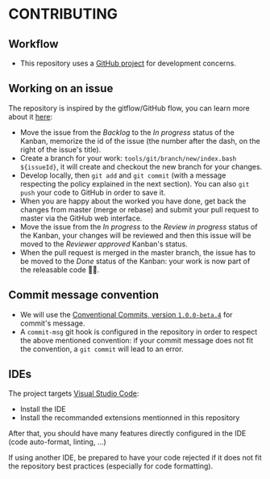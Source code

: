 # CONTRIBUTING

## Workflow

- This repository uses a [GitHub project](https://github.com/GDGToulouse/devfest-embedded-devices-monorepo/projects/1) for development concerns.

## Working on an issue

The repository is inspired by the gitflow/GitHub flow, you can learn more about it [here](https://nvie.com/posts/a-successful-git-branching-model/):

- Move the issue from the _Backlog_ to the _In progress_ status of the Kanban, memorize the id of the issue (the number after the dash, on the right of the issue's title).
- Create a branch for your work: `tools/git/branch/new/index.bash ${issueId}`, it will create and checkout the new branch for your changes.
- Develop locally, then `git add` and `git commit` (with a message respecting the policy explained in the next section). You can also `git push` your code to GitHub in order to save it.
- When you are happy about the worked you have done, get back the changes from master (merge or rebase) and submit your pull request to master via the GitHub web interface.
- Move the issue from the _In progress_ to the _Review in progress_ status of the Kanban, your changes will be reviewed and then this issue will be moved to the _Reviewer approved_ Kanban's status.
- When the pull request is merged in the master branch, the issue has to be moved to the _Done_ status of the Kanban: your work is now part of the releasable code 👏🎉.

## Commit message convention

- We will use the [Conventional Commits, version `1.0.0-beta.4`](https://www.conventionalcommits.org/en/v1.0.0-beta.4/) for commit's message.
- A `commit-msg` git hook is configured in the repository in order to respect the above mentioned convention: if your commit message does not fit the convention, a `git commit` will lead to an error.

## IDEs

The project targets [Visual Studio Code](https://code.visualstudio.com/):

- Install the IDE
- Install the recommanded extensions mentionned in this repository

After that, you should have many features directly configured in the IDE (code auto-format, linting, ...)

If using another IDE, be prepared to have your code rejected if it does not fit the repository best practices (especially for code formatting).
